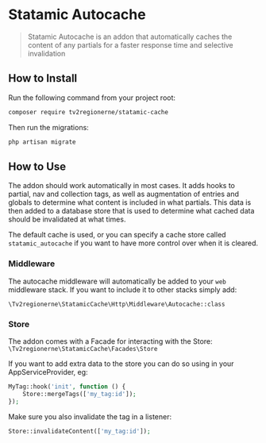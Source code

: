 # Statamic Autocache

> Statamic Autocache is an addon that automatically caches the content of any partials for a faster response time and selective invalidation


## How to Install

Run the following command from your project root:

``` bash
composer require tv2regionerne/statamic-cache
```

Then run the migrations:

```bash
php artisan migrate
```

## How to Use

The addon should work automatically in most cases. It adds hooks to partial, nav and collection tags, as well as augmentation of entries and globals to determine what content is included in what partials. This data is then added to a database store that is used to determine what cached data should be invalidated at what times.

The default cache is used, or you can specify a cache store called `statamic_autocache` if you want to have more control over when it is cleared.

### Middleware
The autocache middleware will automatically be added to your `web` middleware stack. If you want to include it to other stacks simply add:

`\Tv2regionerne\StatamicCache\Http\Middleware\Autocache::class`

### Store
The addon comes with a Facade for interacting with the Store:
`\Tv2regionerne\StatamicCache\Facades\Store`

If you want to add extra data to the store you can do so using in your AppServiceProvider, eg:

```php
MyTag::hook('init', function () {
	Store::mergeTags(['my_tag:id']);
});
```

Make sure you also invalidate the tag in a listener:

```php
Store::invalidateContent(['my_tag:id']);
```